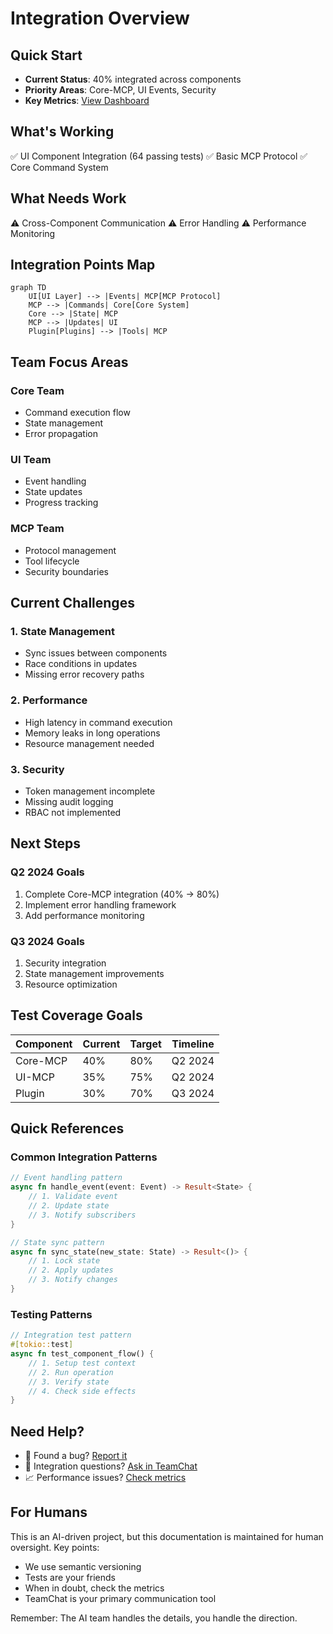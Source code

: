 # Integration Overview

## Quick Start
- **Current Status**: 40% integrated across components
- **Priority Areas**: Core-MCP, UI Events, Security
- **Key Metrics**: [View Dashboard](../teamchat/metrics.md)

## What's Working
✅ UI Component Integration (64 passing tests)
✅ Basic MCP Protocol
✅ Core Command System

## What Needs Work
⚠️ Cross-Component Communication
⚠️ Error Handling
⚠️ Performance Monitoring

## Integration Points Map

```mermaid
graph TD
    UI[UI Layer] --> |Events| MCP[MCP Protocol]
    MCP --> |Commands| Core[Core System]
    Core --> |State| MCP
    MCP --> |Updates| UI
    Plugin[Plugins] --> |Tools| MCP
```

## Team Focus Areas

### Core Team
- Command execution flow
- State management
- Error propagation

### UI Team
- Event handling
- State updates
- Progress tracking

### MCP Team
- Protocol management
- Tool lifecycle
- Security boundaries

## Current Challenges

### 1. State Management
- Sync issues between components
- Race conditions in updates
- Missing error recovery paths

### 2. Performance
- High latency in command execution
- Memory leaks in long operations
- Resource management needed

### 3. Security
- Token management incomplete
- Missing audit logging
- RBAC not implemented

## Next Steps

### Q2 2024 Goals
1. Complete Core-MCP integration (40% → 80%)
2. Implement error handling framework
3. Add performance monitoring

### Q3 2024 Goals
1. Security integration
2. State management improvements
3. Resource optimization

## Test Coverage Goals

| Component | Current | Target | Timeline |
|-----------|---------|---------|----------|
| Core-MCP  | 40%     | 80%     | Q2 2024  |
| UI-MCP    | 35%     | 75%     | Q2 2024  |
| Plugin    | 30%     | 70%     | Q3 2024  |

## Quick References

### Common Integration Patterns
```rust
// Event handling pattern
async fn handle_event(event: Event) -> Result<State> {
    // 1. Validate event
    // 2. Update state
    // 3. Notify subscribers
}

// State sync pattern
async fn sync_state(new_state: State) -> Result<()> {
    // 1. Lock state
    // 2. Apply updates
    // 3. Notify changes
}
```

### Testing Patterns
```rust
// Integration test pattern
#[tokio::test]
async fn test_component_flow() {
    // 1. Setup test context
    // 2. Run operation
    // 3. Verify state
    // 4. Check side effects
}
```

## Need Help?

- 🐛 Found a bug? [Report it](../teamchat/bugs.md)
- 🤔 Integration questions? [Ask in TeamChat](../teamchat/README.md)
- 📈 Performance issues? [Check metrics](../teamchat/metrics.md)

## For Humans
This is an AI-driven project, but this documentation is maintained for human oversight. Key points:

- We use semantic versioning
- Tests are your friends
- When in doubt, check the metrics
- TeamChat is your primary communication tool

Remember: The AI team handles the details, you handle the direction. 